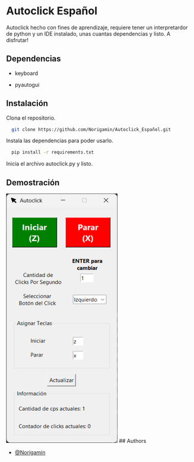 
# Autoclick Español

Autoclick hecho con fines de aprendizaje, requiere tener un interpretardor de python y un IDE instalado, unas cuantas dependencias y listo. A disfrutar!



## Dependencias
- keyboard

- pyautogui
## Instalación

Clona el repositorio.

```bash
  git clone https://github.com/Norigamin/Autoclick_Español.git
```

Instala las dependencias para poder usarlo.

```bash
  pip install -r requirements.txt
```
Inicia el archivo autoclick.py y listo.
    
## Demostración

<img src="assets/screen_demo/image.png" width="300" height="670">
## Authors

- [@Norigamin](https://github.com/Norigamin)

